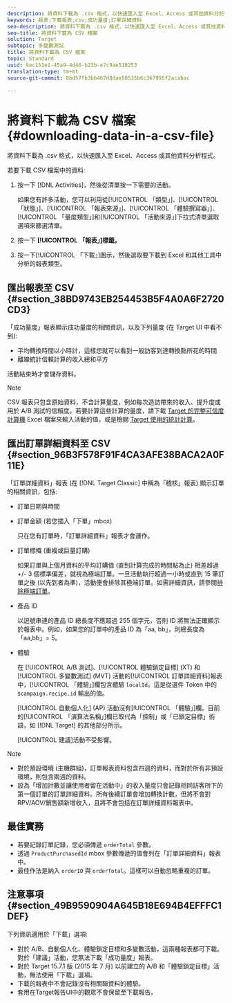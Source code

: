 ```yaml
---
description: 將資料下載為 .csv 格式，以快速匯入至 Excel、Access 或其他資料分析程式。
keywords: 報表;下載報表;csv;成功量度;訂單詳細資料
seo-description: 將資料下載為 .csv 格式，以快速匯入至 Excel、Access 或其他資料分析程式。
seo-title: 將資料下載為 CSV 檔案
solution: Target
subtopic: 多變數測試
title: 將資料下載為 CSV 檔案
topic: Standard
uuid: 9ac151e1-45a9-4d46-b23b-e7c9ae518253
translation-type: tm+mt
source-git-commit: 8bd57fb3bb467d8dae50535b6c367995f2acabac

---
```



# 將資料下載為 CSV 檔案{#downloading-data-in-a-csv-file}

將資料下載為 .csv 格式，以快速匯入至 Excel、Access 或其他資料分析程式。

若要下載 CSV 檔案中的資料:

1. 按一下 [!DNL Activities]，然後從清單按一下需要的活動。

   如果您有許多活動，您可以利用從[!UICONTROL 「類型」]、[!UICONTROL 「狀態」]、[!UICONTROL 「報表來源」]、[!UICONTROL 「體驗撰寫器」]、[!UICONTROL 「量度類型」]和[!UICONTROL 「活動來源」]下拉式清單選取選項來篩選清單。

1. 按一下 **[!UICONTROL 「報表」]標籤。**
1. 按一下[!UICONTROL 「下載」]圖示，然後選取要下載到 Excel 和其他工具中分析的報表類型。

## 匯出報表至 CSV {#section_38BD9743EB254453B5F4A0A6F2720CD3}

「成功量度」報表顯示成功量度的相關資訊，以及下列量度 (在 Target UI 中看不到):

* 平均轉換時間以小時計，這樣您就可以看到一般訪客到達轉換點所花的時間
* 離線統計信賴計算的收入總和平方

活動結束時才會儲存資料。

>[!NOTE]
>
>CSV 報表只包含原始資料，不含計算量度，例如每次造訪帶來的收入、提升度或用於 A/B 測試的信賴度。若要計算這些計算的量度，請下載 [Target 的完整可信度計算機](https://marketing.adobe.com/resources/help/en_US/target/target/complete_confidence_calculator.xlsx) Excel 檔案來輸入活動的值，或是檢閱 [Target 使用的統計計算](https://marketing.adobe.com/resources/help/en_US/target/target/statistical-calculations.pdf)。

## 匯出訂單詳細資料至 CSV {#section_96B3F578F91F4CA3AFE38BACA2A0F11E}

「訂單詳細資料」報表 (在 [!DNL Target Classic] 中稱為「稽核」報表) 顯示訂單的相關資訊，包括:

* 訂單日期與時間
* 訂單金額 (若您插入「下單」mbox)

   只在您有訂單時，「訂單詳細資料」報表才會運作。

* 訂單標幟 (重複或巨量訂購)

   如果訂單與上個月資料的平均訂購值 (直到計算完成的時間點為止) 相差超過 +/- 3 個標準偏差，就視為極端訂單。一旦活動執行超過一小時或直到 15 筆訂單之後 (以先到者為準)，活動便會排除其極端訂單。如需詳細資訊，請參閱[排除極端訂單](../c-reports/c-report-settings/excluding-extreme-orders.md#task_2AE7743FFCDD466DAEEB720BE5F33DAA)。

* 產品 ID

   以逗號串連的產品 ID 總長度不應超過 255 個字元，否則 ID 將無法正確顯示於報表中。例如，如果您的訂單中的產品 ID 為「aa, bb」，則總長度為「aa,bb」= 5。

* 體驗

   在 [!UICONTROL A/B 測試]、[!UICONTROL 體驗鎖定目標] (XT) 和[!UICONTROL 多變數測試] (MVT) 活動的[!UICONTROL 訂單詳細資料]報表中，[!UICONTROL 「體驗」]欄包含體驗 `localId`。這是從選件 Token 中的 `$campaign.recipe.id` 輸出的值。

   [!UICONTROL 自動個人化] (AP) 活動沒有[!UICONTROL 「體驗」]欄。目前的[!UICONTROL 「演算法名稱」]欄已取代為「控制」或「已鎖定目標」術語，如 [!DNL Target] 的其他部分所示。

   [!UICONTROL 建議]活動不受影響。

>[!NOTE]
>
>* 對於預設環境 (主機群組)，訂單報表資料包含四週的資料，而對於所有非預設環境，則包含兩週的資料。
>* 設為「增加計數並讓使用者留在活動中」的收入量度只會記錄相同訪客所下的第一個訂單的訂單詳細資料。所有後續訂單會增加轉換計數，但將不會對 RPV/AOV/銷售額新增收入，且將不會包括在訂單詳細資料報表中。


## 最佳實務

* 若要記錄訂單記錄，您必須傳遞 `orderTotal` 參數。
* 透過 `ProductPurchasedId` mbox 參數傳遞的值會列在「訂單詳細資料」報表中。
* 最佳作法是納入 `orderID` 與 `orderTotal`。這樣可以自動忽略重複的訂單。

## 注意事項 {#section_49B9590904A645B18E694B4EFFFC1DEF}

下列資訊適用於「下載」選項:

* 對於 A/B、自動個人化、體驗鎖定目標和多變數活動，這兩種報表都可下載。對於「建議」活動，您無法下載「成功量度」報表。
* 對於 Target 15.7.1 版 (2015 年 7 月) 以前建立的 A/B 和「體驗鎖定目標」活動，無法使用「下載」選項。
* 下載的報表中不會記錄沒有相關聯資料的體驗。
* 套用在Target報告UI中的觀眾不會保留至下載報告。
